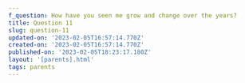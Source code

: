 ```yaml
---
f_question: How have you seen me grow and change over the years?
title: Question 11
slug: question-11
updated-on: '2023-02-05T16:57:14.770Z'
created-on: '2023-02-05T16:57:14.770Z'
published-on: '2023-02-05T18:23:17.180Z'
layout: '[parents].html'
tags: parents
---
```



